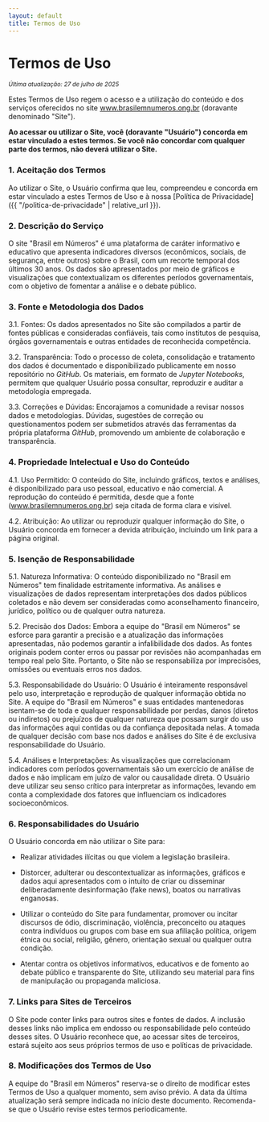 ```yaml
---
layout: default
title: Termos de Uso
---
```


# Termos de Uso

<small>*Última atualização: 27 de julho de 2025*</small>

Estes Termos de Uso regem o acesso e a utilização do conteúdo e dos serviços oferecidos no site www.brasilemnumeros.ong.br (doravante denominado "Site"). 

**Ao acessar ou utilizar o Site, você (doravante "Usuário") concorda em estar vinculado a estes termos. Se você não concordar com qualquer parte dos termos, não deverá utilizar o Site.**

### 1. Aceitação dos Termos

   Ao utilizar o Site, o Usuário confirma que leu, compreendeu e concorda em estar vinculado a estes Termos de Uso e à nossa [Política de Privacidade]({{ "/politica-de-privacidade" | relative_url }}).

### 2. Descrição do Serviço

   O site "Brasil em Números" é uma plataforma de caráter informativo e educativo que apresenta indicadores diversos (econômicos, sociais, de segurança, entre outros) sobre o Brasil, com um recorte temporal dos últimos 30 anos. Os dados são apresentados por meio de gráficos e visualizações que contextualizam os diferentes períodos governamentais, com o objetivo de fomentar a análise e o debate público.

### 3. Fonte e Metodologia dos Dados
   
3.1. Fontes: Os dados apresentados no Site são compilados a partir de fontes públicas e consideradas confiáveis, tais como institutos de pesquisa, órgãos governamentais e outras entidades de reconhecida competência.

3.2. Transparência: Todo o processo de coleta, consolidação e tratamento dos dados é documentado e disponibilizado publicamente em nosso repositório no _GitHub_. Os materiais, em formato de _Jupyter Notebooks_, permitem que qualquer Usuário possa consultar, reproduzir e auditar a metodologia empregada.

3.3. Correções e Dúvidas: Encorajamos a comunidade a revisar nossos dados e metodologias. Dúvidas, sugestões de correção ou questionamentos podem ser submetidos através das ferramentas da própria plataforma _GitHub_, promovendo um ambiente de colaboração e transparência.


### 4. Propriedade Intelectual e Uso do Conteúdo
   
4.1. Uso Permitido: O conteúdo do Site, incluindo gráficos, textos e análises, é disponibilizado para uso pessoal, educativo e não comercial. A reprodução do conteúdo é permitida, desde que a fonte (www.brasilemnumeros.ong.br) seja citada de forma clara e visível.

4.2. Atribuição: Ao utilizar ou reproduzir qualquer informação do Site, o Usuário concorda em fornecer a devida atribuição, incluindo um link para a página original.

### 5. Isenção de Responsabilidade
   
5.1. Natureza Informativa: O conteúdo disponibilizado no "Brasil em Números" tem finalidade estritamente informativa. As análises e visualizações de dados representam interpretações dos dados públicos coletados e não devem ser consideradas como aconselhamento financeiro, jurídico, político ou de qualquer outra natureza.

5.2. Precisão dos Dados: Embora a equipe do "Brasil em Números" se esforce para garantir a precisão e a atualização das informações apresentadas, não podemos garantir a infalibilidade dos dados. As fontes originais podem conter erros ou passar por revisões não acompanhadas em tempo real pelo Site. Portanto, o Site não se responsabiliza por imprecisões, omissões ou eventuais erros nos dados.

5.3. Responsabilidade do Usuário: O Usuário é inteiramente responsável pelo uso, interpretação e reprodução de qualquer informação obtida no Site. A equipe do "Brasil em Números" e suas entidades mantenedoras isentam-se de toda e qualquer responsabilidade por perdas, danos (diretos ou indiretos) ou prejuízos de qualquer natureza que possam surgir do uso das informações aqui contidas ou da confiança depositada nelas. A tomada de qualquer decisão com base nos dados e análises do Site é de exclusiva responsabilidade do Usuário.

5.4. Análises e Interpretações: As visualizações que correlacionam indicadores com períodos governamentais são um exercício de análise de dados e não implicam em juízo de valor ou causalidade direta. O Usuário deve utilizar seu senso crítico para interpretar as informações, levando em conta a complexidade dos fatores que influenciam os indicadores socioeconômicos.

### 6. Responsabilidades do Usuário
   
O Usuário concorda em não utilizar o Site para:

* Realizar atividades ilícitas ou que violem a legislação brasileira.

* Distorcer, adulterar ou descontextualizar as informações, gráficos e dados aqui apresentados com o intuito de criar ou disseminar deliberadamente desinformação (fake news), boatos ou narrativas enganosas.

* Utilizar o conteúdo do Site para fundamentar, promover ou incitar discursos de ódio, discriminação, violência, preconceito ou ataques contra indivíduos ou grupos com base em sua afiliação política, origem étnica ou social, religião, gênero, orientação sexual ou qualquer outra condição.

* Atentar contra os objetivos informativos, educativos e de fomento ao debate público e transparente do Site, utilizando seu material para fins de manipulação ou propaganda maliciosa.

### 7. Links para Sites de Terceiros
   
   O Site pode conter links para outros sites e fontes de dados. A inclusão desses links não implica em endosso ou responsabilidade pelo conteúdo desses sites. O Usuário reconhece que, ao acessar sites de terceiros, estará sujeito aos seus próprios termos de uso e políticas de privacidade.

### 8. Modificações dos Termos de Uso
   
   A equipe do "Brasil em Números" reserva-se o direito de modificar estes Termos de Uso a qualquer momento, sem aviso prévio. A data da última atualização será sempre indicada no início deste documento. Recomenda-se que o Usuário revise estes termos periodicamente.
